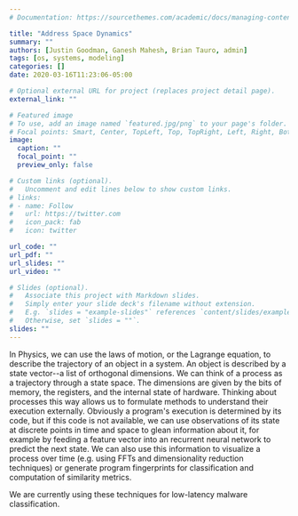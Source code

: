 ```yaml
---
# Documentation: https://sourcethemes.com/academic/docs/managing-content/

title: "Address Space Dynamics"
summary: ""
authors: [Justin Goodman, Ganesh Mahesh, Brian Tauro, admin]
tags: [os, systems, modeling]
categories: []
date: 2020-03-16T11:23:06-05:00

# Optional external URL for project (replaces project detail page).
external_link: ""

# Featured image
# To use, add an image named `featured.jpg/png` to your page's folder.
# Focal points: Smart, Center, TopLeft, Top, TopRight, Left, Right, BottomLeft, Bottom, BottomRight.
image:
  caption: ""
  focal_point: ""
  preview_only: false

# Custom links (optional).
#   Uncomment and edit lines below to show custom links.
# links:
# - name: Follow
#   url: https://twitter.com
#   icon_pack: fab
#   icon: twitter

url_code: ""
url_pdf: ""
url_slides: ""
url_video: ""

# Slides (optional).
#   Associate this project with Markdown slides.
#   Simply enter your slide deck's filename without extension.
#   E.g. `slides = "example-slides"` references `content/slides/example-slides.md`.
#   Otherwise, set `slides = ""`.
slides: ""
---
```


In Physics, we can use the laws of motion, or the Lagrange equation, to
describe the trajectory of an object in a system. An object is described by
a state vector--a list of orthogonal dimensions.  We can think of a process 
as a trajectory through a state space. The dimensions are given
by the bits of memory, the registers, and the internal state of hardware. 
Thinking about processes this way allows us to formulate methods to understand
their execution externally. Obviously a program's execution is determined by its code,
but if this code is not available, we can use observations of its state
at discrete points in time and space to glean information about it, for example by
feeding a feature vector into an recurrent neural network to predict the next state.
We can also use this information to visualize a process over time (e.g. using
FFTs and dimensionality reduction techniques) or generate program fingerprints
for classification and computation of similarity metrics. 

We are currently using these techniques for low-latency malware classification.

